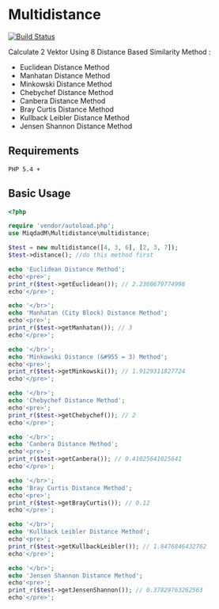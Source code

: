 # Multidistance

[![Build Status](https://travis-ci.org/MiqdadM/multidistance.svg?branch=master)](https://travis-ci.org/MiqdadM/multidistance)


Calculate 2 Vektor Using 8 Distance Based Similarity Method :
- Euclidean Distance Method
- Manhatan Distance Method
- Minkowski Distance Method
- Chebychef Distance Method
- Canbera Distance Method
- Bray Curtis Distance Method
- Kullback Leibler Distance Method
- Jensen Shannon Distance Method

## Requirements

```
PHP 5.4 +
```

## Basic Usage

```php
<?php

require 'vendor/autoload.php';
use MiqdadM\Multidistance\multidistance;

$test = new multidistance([4, 3, 6], [2, 3, 7]);
$test->distance(); //do this method first

echo 'Euclidean Distance Method';
echo'<pre>';
print_r($test->getEuclidean()); // 2.2360679774998
echo'</pre>';

echo '</br>';
echo 'Manhatan (City Block) Distance Method';
echo'<pre>';
print_r($test->getManhatan()); // 3
echo'</pre>';

echo '</br>';
echo 'Minkowski Distance (&#955 = 3) Method';
echo'<pre>';
print_r($test->getMinkowski()); // 1.9129311827724
echo'</pre>';

echo '</br>';
echo 'Chebychef Distance Method';
echo'<pre>';
print_r($test->getChebychef()); // 2
echo'</pre>';

echo '</br>';
echo 'Canbera Distance Method';
echo'<pre>';
print_r($test->getCanbera()); // 0.41025641025641
echo'</pre>';

echo '</br>';
echo 'Bray Curtis Distance Method';
echo'<pre>';
print_r($test->getBrayCurtis()); // 0.12
echo'</pre>';

echo '</br>';
echo 'Kullback Leibler Distance Method';
echo'<pre>';
print_r($test->getKullbackLeibler()); // 1.8476846432762
echo'</pre>';

echo '</br>';
echo 'Jensen Shannon Distance Method';
echo'<pre>';
print_r($test->getJensenShannon()); // 0.37829763262563
echo'</pre>';

```

